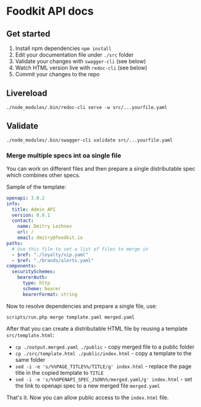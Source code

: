 # Foodkit API docs

## Get started

1. Install npm dependencies `npm install`
2. Edit your documentation file under `./src` folder
3. Validate your changes with `swagger-cli` (see below)
4. Watch HTML version live with `redoc-cli` (see below)
5. Commit your changes to the repo

## Livereload 

```
./node_modules/.bin/redoc-cli serve -w src/...yourfile.yaml
```

## Validate

```
./node_modules/.bin/swagger-cli validate src/...yourfile.yaml
```

### Merge multiple specs int oa single file

You can work on different files and then prepare a single distributable spec which combines other specs.

Sample of the template:

```yaml
openapi: 3.0.2
info:
  title: Admin API
  version: 0.0.1
  contact:
    name: Dmitry Lezhnev
    url: /
    email: dmitry@foodkit.io
paths:
  # Use this file to set a list of files to merge in
  - $ref: "./loyalty/vip.yaml"
  - $ref: "./brands/alerts.yaml"
components:
  securitySchemes:
    bearerAuth:
      type: http
      scheme: bearer
      bearerFormat: string
```

Now to resolve dependencies and prepare a single file, use:

`scripts/run.php merge template.yaml merged.yaml`

After that you can create a distributable HTML file by reusing a template `src/template.html`:

- `cp ./output.merged.yaml ./public` - copy merged file to a public folder
- `cp ./src/template.html ./public/index.html` - copy a template to the same folder
- `sed -i -e 's/%%PAGE_TITLE%%/TITLE/g' index.html` - replace the page title in the copied template to `TITLE`
- `sed -i -e 's/%%OPENAPI_SPEC_JSON%%/merged.yaml/g' index.html` - set the link to openapi spec to a new merged file `merged.yaml`

That's it. Now you can allow public access to the `index.html` file.

